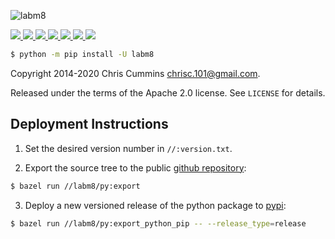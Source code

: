 ![labm8](https://raw.github.com/ChrisCummins/labm8/master/labm8/labm8.jpg)

<!-- downloads counter -->
<a href="https://github.com/ChrisCummins/labm8">
  <img src="https://pepy.tech/badge/labm8">
</a>
<!-- pypi version -->
<a href="https://badge.fury.io/py/labm8">
    <img src="https://img.shields.io/pypi/v/labm8.svg?color=brightgreen">
</a>
<!-- Better code -->
<a href="https://bettercodehub.com/results/ChrisCummins/labm8">
  <img src="https://bettercodehub.com/edge/badge/ChrisCummins/labm8?branch=master">
</a>
<!-- Travis CI -->
<a href="https://github.com/ChrisCummins/labm8">
  <img src="https://img.shields.io/travis/ChrisCummins/labm8/master.svg">
</a>
<!-- commit counter -->
<a href="https://github.com/ChrisCummins/labm8">
  <img src="https://img.shields.io/github/commit-activity/y/ChrisCummins/labm8.svg?color=yellow">
</a>
<!-- repo size -->
<a href="https://github.com/ChrisCummins/labm8">
    <img src="https://img.shields.io/github/repo-size/ChrisCummins/labm8.svg">
</a>
<!-- license -->
<a href="https://tldrlegal.com/license/apache-license-2.0-(apache-2.0)">
  <img src="https://img.shields.io/badge/license-Apache%202.0-blue.svg?color=brightgreen">
</a>

```sh
$ python -m pip install -U labm8
```

Copyright 2014-2020 Chris Cummins <chrisc.101@gmail.com>.

Released under the terms of the Apache 2.0 license. See
`LICENSE` for details.


## Deployment Instructions

1. Set the desired version number in `//:version.txt`.

2. Export the source tree to the public [github repository](https://github.com/ChrisCummins/labm8):

```sh
$ bazel run //labm8/py:export
```

3. Deploy a new versioned release of the python package to [pypi](https://pypi.org/project/labm8/):

```sh
$ bazel run //labm8/py:export_python_pip -- --release_type=release
```
